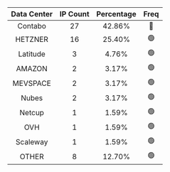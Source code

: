 | Data Center | IP Count | Percentage | Freq |
|:------------:|:--------:|:-----------:|:-----:|
| Contabo | 27 | 42.86% | 🔴 |
| HETZNER | 16 | 25.40% | 🟢 |
| Latitude | 3 | 4.76% | 🟢 |
| AMAZON | 2 | 3.17% | 🟢 |
| MEVSPACE | 2 | 3.17% | 🟢 |
| Nubes | 2 | 3.17% | 🟢 |
| Netcup | 1 | 1.59% | 🟢 |
| OVH | 1 | 1.59% | 🟢 |
| Scaleway | 1 | 1.59% | 🟢 |
| OTHER | 8 | 12.70% | 🟢 |